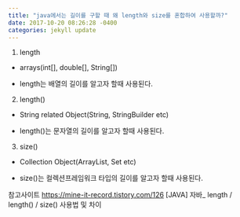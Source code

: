 ```yaml
---
title: "java에서는 길이를 구할 때 왜 length와 size를 혼합하여 사용할까?"
date: 2017-10-20 08:26:28 -0400
categories: jekyll update
---
```


1. length
 - arrays(int[], double[], String[])

 - length는 배열의 길이를 알고자 할때 사용된다.

2. length()
 - String related Object(String, StringBuilder etc)

 - length()는 문자열의 길이를 알고자 할때 사용된다.

3. size()
 - Collection Object(ArrayList, Set etc)

 - size()는 컬렉션프레임워크 타입의 길이를 알고자 할때 사용된다.

참고사이트 
https://mine-it-record.tistory.com/126 [JAVA] 자바_ length / length() / size() 사용법 및 차이


[jekyll-docs]: https://jekyllrb.com/docs/home
[jekyll-gh]:   https://github.com/jekyll/jekyll
[jekyll-talk]: https://talk.jekyllrb.com/
